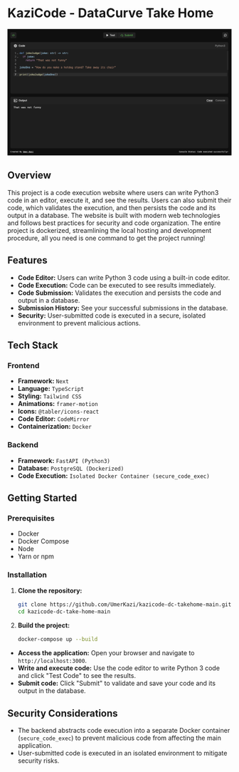 # KaziCode - DataCurve Take Home

![KaziCode](https://github.com/UmerKazi/kazicode-dc-take-home/blob/main/readme_images/app_ss.png?raw=true)

## Overview

This project is a code execution website where users can write Python3 code in an editor, execute it, and see the results. Users can also submit their code, which validates the execution, and then persists the code and its output in a database. The website is built with modern web technologies and follows best practices for security and code organization. The entire project is dockerized, streamlining the local hosting and development procedure, all you need is one command to get the project running!

## Features

- **Code Editor:** Users can write Python 3 code using a built-in code editor.
- **Code Execution:** Code can be executed to see results immediately.
- **Code Submission:** Validates the execution and persists the code and output in a database.
- **Submission History:** See your successful submissions in the database.
- **Security:** User-submitted code is executed in a secure, isolated environment to prevent malicious actions.

## Tech Stack

### Frontend

- **Framework:** `Next`
- **Language:** `TypeScript`
- **Styling:** `Tailwind CSS`
- **Animations:** `framer-motion`
- **Icons:** `@tabler/icons-react`
- **Code Editor:** `CodeMirror`
- **Containerization:** `Docker`

### Backend

- **Framework:** `FastAPI (Python3)`
- **Database:** `PostgreSQL (Dockerized)`
- **Code Execution:** `Isolated Docker Container (secure_code_exec)`

## Getting Started

### Prerequisites

- Docker
- Docker Compose
- Node
- Yarn or npm

### Installation

1. **Clone the repository:**

   ```bash
   git clone https://github.com/UmerKazi/kazicode-dc-takehome-main.git
   cd kazicode-dc-take-home-main
   ```

2. **Build the project:**
   ```bash
   docker-compose up --build
   ```

- **Access the application:** Open your browser and navigate to `http://localhost:3000`.
- **Write and execute code:** Use the code editor to write Python 3 code and click "Test Code" to see the results.
- **Submit code:** Click "Submit" to validate and save your code and its output in the database.

## Security Considerations

- The backend abstracts code execution into a separate Docker container (`secure_code_exec`) to prevent malicious code from affecting the main application.
- User-submitted code is executed in an isolated environment to mitigate security risks.
